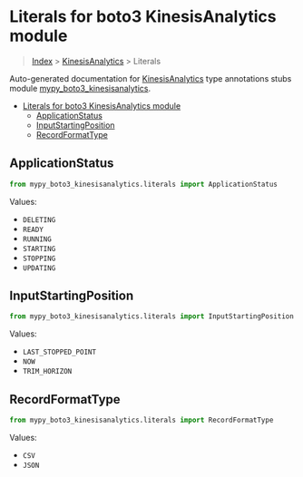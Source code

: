 # Literals for boto3 KinesisAnalytics module

> [Index](../README.md) > [KinesisAnalytics](./README.md) > Literals

Auto-generated documentation for
[KinesisAnalytics](https://boto3.amazonaws.com/v1/documentation/api/latest/reference/services/kinesisanalytics.html#KinesisAnalytics)
type annotations stubs module
[mypy_boto3_kinesisanalytics](https://pypi.org/project/mypy-boto3-kinesisanalytics/).

- [Literals for boto3 KinesisAnalytics module](#literals-for-boto3-kinesisanalytics-module)
  - [ApplicationStatus](#applicationstatus)
  - [InputStartingPosition](#inputstartingposition)
  - [RecordFormatType](#recordformattype)

## ApplicationStatus

```python
from mypy_boto3_kinesisanalytics.literals import ApplicationStatus
```

Values:

- `DELETING`
- `READY`
- `RUNNING`
- `STARTING`
- `STOPPING`
- `UPDATING`

## InputStartingPosition

```python
from mypy_boto3_kinesisanalytics.literals import InputStartingPosition
```

Values:

- `LAST_STOPPED_POINT`
- `NOW`
- `TRIM_HORIZON`

## RecordFormatType

```python
from mypy_boto3_kinesisanalytics.literals import RecordFormatType
```

Values:

- `CSV`
- `JSON`
